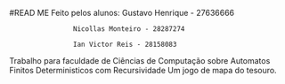 #READ ME
Feito pelos alunos: Gustavo Henrique - 27636666

                    Nicollas Monteiro - 28287274

                    Ian Victor Reis - 28158083

Trabalho para faculdade de Ciências de Computação sobre Automatos Finitos Deterministicos com Recursividade 
Um jogo de mapa do tesouro. 
